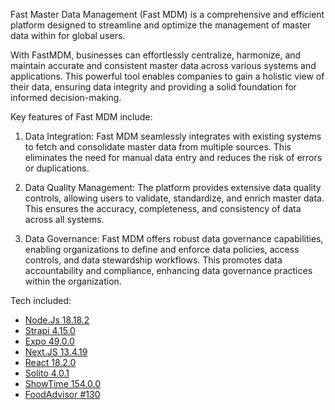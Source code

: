 Fast Master Data Management (Fast MDM) is a comprehensive and efficient platform designed to streamline and optimize the management of master data within for global users. 

With FastMDM, businesses can effortlessly centralize, harmonize, and maintain accurate and consistent master data across various systems and applications. This powerful tool enables companies to gain a holistic view of their data, ensuring data integrity and providing a solid foundation for informed decision-making.

Key features of Fast MDM include:

1. Data Integration: Fast MDM seamlessly integrates with existing systems to fetch and consolidate master data from multiple sources. This eliminates the need for manual data entry and reduces the risk of errors or duplications.

2. Data Quality Management: The platform provides extensive data quality controls, allowing users to validate, standardize, and enrich master data. This ensures the accuracy, completeness, and consistency of data across all systems.

3. Data Governance: Fast MDM offers robust data governance capabilities, enabling organizations to define and enforce data policies, access controls, and data stewardship workflows. This promotes data accountability and compliance, enhancing data governance practices within the organization.

Tech included:
- [Node.Js 18.18.2](https://github.com/nodejs/node)
- [Strapi 4.15.0](https://github.com/strapi/strapi)
- [Expo 49.0.0](https://github.com/expo/examples)
- [Next.JS 13.4.19](https://github.com/vercel/next.js)
- [React 18.2.0](https://github.com/facebook/react/)
- [Solito 4.0.1](https://github.com/nandorojo/solito)
- [ShowTime 154.0.0](https://github.com/showtime-xyz/showtime-frontend/tree/staging)
- [FoodAdvisor #130](https://github.com/strapi/foodadvisor)
